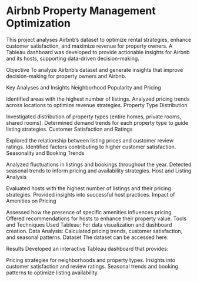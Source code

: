 # Airbnb Property Management Optimization
This project analyses Airbnb’s dataset to optimize rental strategies, enhance customer satisfaction, and maximize revenue for property owners. A Tableau dashboard was developed to provide actionable insights for Airbnb and its hosts, supporting data-driven decision-making.

Objective
To analyze Airbnb’s dataset and generate insights that improve decision-making for property owners and Airbnb.

Key Analyses and Insights
Neighborhood Popularity and Pricing

Identified areas with the highest number of listings.
Analyzed pricing trends across locations to optimize revenue strategies.
Property Type Distribution

Investigated distribution of property types (entire homes, private rooms, shared rooms).
Determined demand trends for each property type to guide listing strategies.
Customer Satisfaction and Ratings

Explored the relationship between listing prices and customer review ratings.
Identified factors contributing to higher customer satisfaction.
Seasonality and Booking Trends

Analyzed fluctuations in listings and bookings throughout the year.
Detected seasonal trends to inform pricing and availability strategies.
Host and Listing Analysis

Evaluated hosts with the highest number of listings and their pricing strategies.
Provided insights into successful host practices.
Impact of Amenities on Pricing

Assessed how the presence of specific amenities influences pricing.
Offered recommendations for hosts to enhance their property value.
Tools and Techniques Used
Tableau: For data visualization and dashboard creation.
Data Analysis: Calculated pricing trends, customer satisfaction, and seasonal patterns.
Dataset
The dataset can be accessed here.

Results
Developed an interactive Tableau dashboard that provides:

Pricing strategies for neighborhoods and property types.
Insights into customer satisfaction and review ratings.
Seasonal trends and booking patterns to optimize listing availability.

